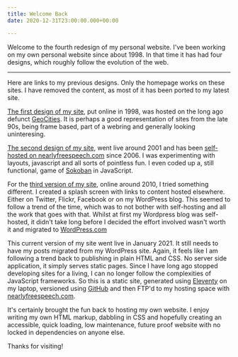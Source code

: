 ```yaml
---
title: Welcome Back
date: 2020-12-31T23:00:00.000+00:00

---
```

<p> Welcome to the fourth redesign of my personal website. I've been working on my own personal website since about 1998. In that time it has had four designs, which roughly follow the evolution of the web. </p>

---

Here are links to my previous designs. Only the homepage works on these sites. I have removed the content, as most of it has been ported to my latest site.

[The first design of my site](/old/v1/frameset.htm), put online in 1998, was hosted on the long ago defunct [GeoCities](https://en.wikipedia.org/wiki/Yahoo!_GeoCities).  It is perhaps a good representation of sites from the late 90s, being frame based, part of a webring and generally looking uninteresing.

[The second design of my site](/old/v2/index.html), went live around 2001 and has been [self-hosted on nearlyfreespeech.com](https://nearlyfreespeech.com) since 2006. I was experimenting with layouts, javascript and all sorts of pointless fun. I even coded up a, still functional, game of [Sokoban](https://en.wikipedia.org/wiki/Sokoban) in JavaScript.

For the [third version of my site](/old/v3/), online around 2010, I tried something different. I created a splash screen with links to content hosted elsewhere. Either on Twitter, Flickr, Facebook or on my WordPress blog. This seemed to follow a trend of the time, which was to not bother with self-hosting and all the work that goes with that. Whilst at first my Wordpress blog was self-hosted, it didn't take long before I decided the effort involved wasn't worth it and migrated to [WordPress.com](https://wordpress.com)

This current version of my site went live in January 2021. It still needs to have my posts migrated from my WordPress site. Again, it feels like I am following a trend back to publishing in plain HTML and CSS. No server side application, it simply serves static pages.  Since I have long ago stopped developing sites for a living, I can no longer follow the complexities of JavaScript frameworks. So this is a static site, generated using [Eleventy](https://www.11ty.dev/) on my laptop, versioned using [GitHub](https://github.com/) and then FTP'd to my hosting space with [nearlyfreespeech.com](https://nearlyfreespeech.com).

It's certainly brought the fun back to hosting my own website. I enjoy writing my own HTML markup, dabbling in CSS and hopefully creating an accessible, quick loading, low maintenance, future proof website with no locked in dependencies on anyone else.

Thanks for visiting!
